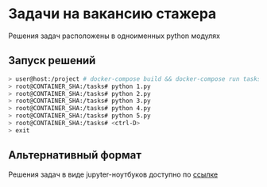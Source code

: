 # Задачи на вакансию стажера

Решения задач расположены в одноименных python модулях

## Запуск решений
```bash
> user@host:/project # docker-compose build && docker-compose run tasks bash
> root@CONTAINER_SHA:/tasks# python 1.py
> root@CONTAINER_SHA:/tasks# python 2.py
> root@CONTAINER_SHA:/tasks# python 3.py
> root@CONTAINER_SHA:/tasks# python 4.py
> root@CONTAINER_SHA:/tasks# python 5.py
> root@CONTAINER_SHA:/tasks# <ctrl-D>
> exit
```
## Альтернативный формат

Решения задач в виде jupyter-ноутбуков доступно по [ссылке](https://github.com/demogi4523/testy_greeny_intern/)
